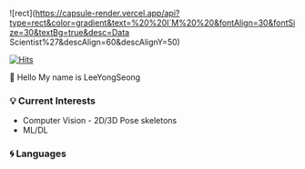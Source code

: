 ![rect](https://capsule-render.vercel.app/api?type=rect&color=gradient&text=%20%20I`M%20%20&fontAlign=30&fontSize=30&textBg=true&desc=Data Scientist%27&descAlign=60&descAlignY=50)


[![Hits](https://hits.seeyoufarm.com/api/count/incr/badge.svg?url=https%3A%2F%2Fgithub.com%2FYongSeongLee25&count_bg=%2379C83D&title_bg=%23555555&icon=&icon_color=%23E7E7E7&title=hits&edge_flat=false)](https://hits.seeyoufarm.com)

:wave: Hello My name is LeeYongSeong

### :bulb: Current Interests
- Computer Vision - 2D/3D Pose skeletons
- ML/DL


### :cyclone: Languages
